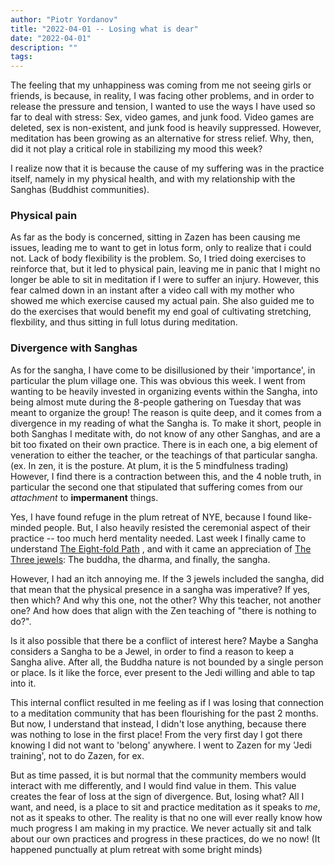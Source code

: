 ```yaml
---
author: "Piotr Yordanov"
title: "2022-04-01 -- Losing what is dear"
date: "2022-04-01"
description: ""
tags:
---
```


The feeling that my unhappiness was coming from me not seeing girls or friends, is because, in reality, I was facing other problems, and in order to release the pressure and tension, I wanted to use the ways I have used so far to deal with stress: Sex, video games, and junk food.
Video games are deleted, sex is non-existent, and junk food is heavily suppressed.
However, meditation has been growing as an alternative for stress relief.
Why, then, did it not play a critical role in stabilizing my mood this week?

I realize now that it is because the cause of my suffering was in the practice itself, namely in my physical health, and with my relationship with the Sanghas (Buddhist communities).

### Physical pain
As far as the body is concerned, sitting in Zazen has been causing me issues, leading me to want to get in lotus form, only to realize that i could not. Lack of body flexibility is the problem.
So, I tried doing exercises to reinforce that, but it led to physical pain, leaving me in panic that I might no longer be able to sit in meditation if I were to suffer an injury.
However, this fear calmed down in an instant after a video call with my mother who showed me which exercise caused my actual pain.
She also guided me to do the exercises that would benefit my end goal of cultivating stretching, flexbility, and thus sitting in full lotus during meditation.

### Divergence with Sanghas

As for the sangha, I have come to be disillusioned by their 'importance', in particular the plum village one. 
This was obvious this week. 
I went from wanting to be heavily invested in organizing events within the Sangha, into being almost mute during the 8-people gathering on Tuesday that was meant to organize the group!
The reason is quite deep, and it comes from a divergence in my reading of what the Sangha is.
To make it short, people in both Sanghas I meditate with, do not know of any other Sanghas, and are a bit too fixated on their own practice. 
There is in each one, a big element of veneration to either the teacher, or the teachings of that particular sangha. (ex. In zen, it is the posture. At plum, it is the 5 mindfulness trading)
However, I find there is a contraction between this, and the 4 noble truth, in particular the second one that stipulated that suffering comes from our *attachment* to **impermanent** things.

Yes, I have found refuge in the plum retreat of NYE, because I found like-minded people.
But, I also heavily resisted the ceremonial aspect of their practice -- too much herd mentality needed.
Last week I finally came to understand [The Eight-fold Path](The%20Eight-fold%20Path.md) , and with it came an appreciation of [The Three jewels](The%20Three%20jewels.md): The buddha, the dharma, and finally, the sangha.

However, I had an itch annoying me.
If the 3 jewels included the sangha, did that mean that the physical presence in a sangha was imperative? If yes, then which? And why this one, not the other? Why this teacher, not another one?
And how does that align with the Zen teaching of "there is nothing to do?".

Is it also possible that there be a conflict of interest here?
Maybe a Sangha considers a Sangha to be a Jewel, in order to find a reason to keep a Sangha alive. After all, the Buddha nature is not bounded by a single person or place. Is it like the force, ever present to the Jedi willing and able to tap into it.

This internal conflict resulted in me feeling as if I was losing that connection to a meditation community that has been flourishing for the past 2 months.
But now, I understand that instead, I didn't lose anything, because there was nothing to lose in the first place!
From the very first day I got there knowing I did not want to 'belong' anywhere. I went to Zazen for my 'Jedi training', not to do Zazen, for ex.

But as time passed, it is but normal that the community members would interact with me differently, and I would find value in them. This value creates the fear of loss at the sign of divergence.
But, losing what?
All I want, and need, is a place to sit and practice meditation as it speaks to *me*, not as it speaks to other. 
The reality is that no one will ever really know how much progress I am making in my practice. We never actually sit and talk about our own practices and progress in these practices, do we no now! (It happened punctually at plum retreat with some bright minds)